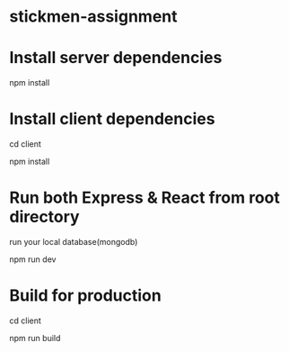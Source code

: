 
# stickmen-assignment

# Install server dependencies

npm install

# Install client dependencies

cd client

npm install

# Run both Express & React from root directory

run your local database(mongodb) 

npm run dev

# Build for production

cd client 

npm run build
